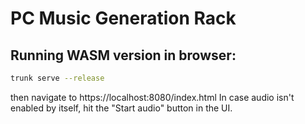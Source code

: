 # PC Music Generation Rack

## Running WASM version in browser:
```sh
trunk serve --release
```
then navigate to https://localhost:8080/index.html
In case audio isn't enabled by itself, hit the "Start audio" button in the UI.
